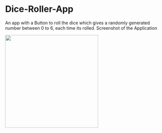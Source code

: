 # Dice-Roller-App
An app with a Button to roll the dice which gives a randomly generated number between 0 to 6, each time its rolled. 
Screenshot of the Application
 
 <img src = "" width="300">
